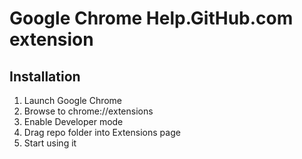 # Google Chrome Help.GitHub.com extension

## Installation

1. Launch Google Chrome
2. Browse to chrome://extensions
3. Enable Developer mode
4. Drag repo folder into Extensions page
5. Start using it

